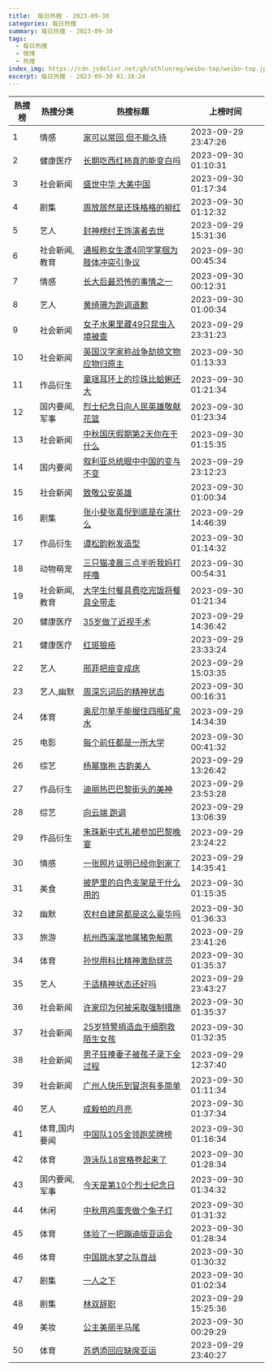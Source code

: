 ```yaml
---
title:  每日热搜 - 2023-09-30
categories: 每日热搜
summary: 每日热搜 - 2023-09-30
tags:
  - 每日热搜
  - 微博
  - 热搜
index_img: https://cdn.jsdelivr.net/gh/athlonreg/weibo-top/weibo-top.jpeg
excerpt: 每日热搜 - 2023-09-30 01:38:24
---
```


| 热搜榜 | 热搜分类 | 热搜标题 | 上榜时间 |
| --- | --- | --- | --- |
| 1 | 情感 | [家可以常回 但不能久待](https://s.weibo.com/weibo%3Fq%3D%2523%E5%AE%B6%E5%8F%AF%E4%BB%A5%E5%B8%B8%E5%9B%9E%20%E4%BD%86%E4%B8%8D%E8%83%BD%E4%B9%85%E5%BE%85%2523) | 2023-09-29 23:47:26 | 
| 2 | 健康医疗 | [长期吃西红柿真的能变白吗](https://s.weibo.com/weibo%3Fq%3D%2523%E9%95%BF%E6%9C%9F%E5%90%83%E8%A5%BF%E7%BA%A2%E6%9F%BF%E7%9C%9F%E7%9A%84%E8%83%BD%E5%8F%98%E7%99%BD%E5%90%97%2523) | 2023-09-30 01:10:31 | 
| 3 | 社会新闻 | [盛世中华 大美中国](https://s.weibo.com/weibo%3Fq%3D%2523%E7%9B%9B%E4%B8%96%E4%B8%AD%E5%8D%8E%20%E5%A4%A7%E7%BE%8E%E4%B8%AD%E5%9B%BD%2523) | 2023-09-30 01:17:34 | 
| 4 | 剧集 | [周放居然是还珠格格的柳红](https://s.weibo.com/weibo%3Fq%3D%2523%E5%91%A8%E6%94%BE%E5%B1%85%E7%84%B6%E6%98%AF%E8%BF%98%E7%8F%A0%E6%A0%BC%E6%A0%BC%E7%9A%84%E6%9F%B3%E7%BA%A2%2523) | 2023-09-30 01:12:32 | 
| 5 | 艺人 | [封神榜纣王饰演者去世](https://s.weibo.com/weibo%3Fq%3D%2523%E5%B0%81%E7%A5%9E%E6%A6%9C%E7%BA%A3%E7%8E%8B%E9%A5%B0%E6%BC%94%E8%80%85%E5%8E%BB%E4%B8%96%2523) | 2023-09-29 15:31:36 | 
| 6 | 社会新闻,教育 | [通报称女生遭4同学掌掴为肢体冲突引争议](https://s.weibo.com/weibo%3Fq%3D%2523%E9%80%9A%E6%8A%A5%E7%A7%B0%E5%A5%B3%E7%94%9F%E9%81%AD4%E5%90%8C%E5%AD%A6%E6%8E%8C%E6%8E%B4%E4%B8%BA%E8%82%A2%E4%BD%93%E5%86%B2%E7%AA%81%E5%BC%95%E4%BA%89%E8%AE%AE%2523) | 2023-09-30 00:45:34 | 
| 7 | 情感 | [长大后最恐怖的事情之一](https://s.weibo.com/weibo%3Fq%3D%2523%E9%95%BF%E5%A4%A7%E5%90%8E%E6%9C%80%E6%81%90%E6%80%96%E7%9A%84%E4%BA%8B%E6%83%85%E4%B9%8B%E4%B8%80%2523) | 2023-09-30 00:12:31 | 
| 8 | 艺人 | [黄绮珊为跑调道歉](https://s.weibo.com/weibo%3Fq%3D%2523%E9%BB%84%E7%BB%AE%E7%8F%8A%E4%B8%BA%E8%B7%91%E8%B0%83%E9%81%93%E6%AD%89%2523) | 2023-09-30 01:00:34 | 
| 9 | 社会新闻 | [女子水果里藏49只昆虫入境被查](https://s.weibo.com/weibo%3Fq%3D%2523%E5%A5%B3%E5%AD%90%E6%B0%B4%E6%9E%9C%E9%87%8C%E8%97%8F49%E5%8F%AA%E6%98%86%E8%99%AB%E5%85%A5%E5%A2%83%E8%A2%AB%E6%9F%A5%2523) | 2023-09-29 23:31:23 | 
| 10 | 社会新闻 | [英国汉学家称战争劫掠文物应物归原主](https://s.weibo.com/weibo%3Fq%3D%2523%E8%8B%B1%E5%9B%BD%E6%B1%89%E5%AD%A6%E5%AE%B6%E7%A7%B0%E6%88%98%E4%BA%89%E5%8A%AB%E6%8E%A0%E6%96%87%E7%89%A9%E5%BA%94%E7%89%A9%E5%BD%92%E5%8E%9F%E4%B8%BB%2523) | 2023-09-30 01:13:33 | 
| 11 | 作品衍生 | [童瑶耳环上的珍珠比蛤蜊还大](https://s.weibo.com/weibo%3Fq%3D%2523%E7%AB%A5%E7%91%B6%E8%80%B3%E7%8E%AF%E4%B8%8A%E7%9A%84%E7%8F%8D%E7%8F%A0%E6%AF%94%E8%9B%A4%E8%9C%8A%E8%BF%98%E5%A4%A7%2523) | 2023-09-30 01:21:34 | 
| 12 | 国内要闻,军事 | [烈士纪念日向人民英雄敬献花篮](https://s.weibo.com/weibo%3Fq%3D%2523%E7%83%88%E5%A3%AB%E7%BA%AA%E5%BF%B5%E6%97%A5%E5%90%91%E4%BA%BA%E6%B0%91%E8%8B%B1%E9%9B%84%E6%95%AC%E7%8C%AE%E8%8A%B1%E7%AF%AE%2523) | 2023-09-30 01:23:34 | 
| 13 | 社会新闻 | [中秋国庆假期第2天你在干什么](https://s.weibo.com/weibo%3Fq%3D%2523%E4%B8%AD%E7%A7%8B%E5%9B%BD%E5%BA%86%E5%81%87%E6%9C%9F%E7%AC%AC2%E5%A4%A9%E4%BD%A0%E5%9C%A8%E5%B9%B2%E4%BB%80%E4%B9%88%2523) | 2023-09-30 01:15:35 | 
| 14 | 国内要闻 | [叙利亚总统眼中中国的变与不变](https://s.weibo.com/weibo%3Fq%3D%2523%E5%8F%99%E5%88%A9%E4%BA%9A%E6%80%BB%E7%BB%9F%E7%9C%BC%E4%B8%AD%E4%B8%AD%E5%9B%BD%E7%9A%84%E5%8F%98%E4%B8%8E%E4%B8%8D%E5%8F%98%2523) | 2023-09-29 23:12:23 | 
| 15 | 社会新闻 | [致敬公安英雄](https://s.weibo.com/weibo%3Fq%3D%2523%E8%87%B4%E6%95%AC%E5%85%AC%E5%AE%89%E8%8B%B1%E9%9B%84%2523) | 2023-09-30 01:00:34 | 
| 16 | 剧集 | [张小斐张嘉倪到底是在演什么](https://s.weibo.com/weibo%3Fq%3D%2523%E5%BC%A0%E5%B0%8F%E6%96%90%E5%BC%A0%E5%98%89%E5%80%AA%E5%88%B0%E5%BA%95%E6%98%AF%E5%9C%A8%E6%BC%94%E4%BB%80%E4%B9%88%2523) | 2023-09-29 14:46:39 | 
| 17 | 作品衍生 | [谭松韵粉发造型](https://s.weibo.com/weibo%3Fq%3D%2523%E8%B0%AD%E6%9D%BE%E9%9F%B5%E7%B2%89%E5%8F%91%E9%80%A0%E5%9E%8B%2523) | 2023-09-30 01:14:32 | 
| 18 | 动物萌宠 | [三只猫凌晨三点半听我妈打呼噜](https://s.weibo.com/weibo%3Fq%3D%2523%E4%B8%89%E5%8F%AA%E7%8C%AB%E5%87%8C%E6%99%A8%E4%B8%89%E7%82%B9%E5%8D%8A%E5%90%AC%E6%88%91%E5%A6%88%E6%89%93%E5%91%BC%E5%99%9C%2523) | 2023-09-30 00:54:31 | 
| 19 | 社会新闻,教育 | [大学生付餐具费吃完饭将餐具全带走](https://s.weibo.com/weibo%3Fq%3D%2523%E5%A4%A7%E5%AD%A6%E7%94%9F%E4%BB%98%E9%A4%90%E5%85%B7%E8%B4%B9%E5%90%83%E5%AE%8C%E9%A5%AD%E5%B0%86%E9%A4%90%E5%85%B7%E5%85%A8%E5%B8%A6%E8%B5%B0%2523) | 2023-09-30 01:21:34 | 
| 20 | 健康医疗 | [35岁做了近视手术](https://s.weibo.com/weibo%3Fq%3D%252335%E5%B2%81%E5%81%9A%E4%BA%86%E8%BF%91%E8%A7%86%E6%89%8B%E6%9C%AF%2523) | 2023-09-29 14:36:42 | 
| 21 | 健康医疗 | [红斑狼疮](https://s.weibo.com/weibo%3Fq%3D%2523%E7%BA%A2%E6%96%91%E7%8B%BC%E7%96%AE%2523) | 2023-09-29 23:33:24 | 
| 22 | 艺人 | [邢菲把痘变成痣](https://s.weibo.com/weibo%3Fq%3D%2523%E9%82%A2%E8%8F%B2%E6%8A%8A%E7%97%98%E5%8F%98%E6%88%90%E7%97%A3%2523) | 2023-09-29 15:03:35 | 
| 23 | 艺人,幽默 | [周深忘词后的精神状态](https://s.weibo.com/weibo%3Fq%3D%2523%E5%91%A8%E6%B7%B1%E5%BF%98%E8%AF%8D%E5%90%8E%E7%9A%84%E7%B2%BE%E7%A5%9E%E7%8A%B6%E6%80%81%2523) | 2023-09-30 00:16:31 | 
| 24 | 体育 | [奥尼尔单手能握住四瓶矿泉水](https://s.weibo.com/weibo%3Fq%3D%2523%E5%A5%A5%E5%B0%BC%E5%B0%94%E5%8D%95%E6%89%8B%E8%83%BD%E6%8F%A1%E4%BD%8F%E5%9B%9B%E7%93%B6%E7%9F%BF%E6%B3%89%E6%B0%B4%2523) | 2023-09-29 14:34:39 | 
| 25 | 电影 | [每个前任都是一所大学](https://s.weibo.com/weibo%3Fq%3D%2523%E6%AF%8F%E4%B8%AA%E5%89%8D%E4%BB%BB%E9%83%BD%E6%98%AF%E4%B8%80%E6%89%80%E5%A4%A7%E5%AD%A6%2523) | 2023-09-30 00:41:32 | 
| 26 | 综艺 | [杨幂旗袍 古韵美人](https://s.weibo.com/weibo%3Fq%3D%2523%E6%9D%A8%E5%B9%82%E6%97%97%E8%A2%8D%20%E5%8F%A4%E9%9F%B5%E7%BE%8E%E4%BA%BA%2523) | 2023-09-29 13:26:42 | 
| 27 | 作品衍生 | [迪丽热巴巴黎街头的美神](https://s.weibo.com/weibo%3Fq%3D%2523%E8%BF%AA%E4%B8%BD%E7%83%AD%E5%B7%B4%E5%B7%B4%E9%BB%8E%E8%A1%97%E5%A4%B4%E7%9A%84%E7%BE%8E%E7%A5%9E%2523) | 2023-09-29 23:53:28 | 
| 28 | 综艺 | [向云端 跑调](https://s.weibo.com/weibo%3Fq%3D%2523%E5%90%91%E4%BA%91%E7%AB%AF%20%E8%B7%91%E8%B0%83%2523) | 2023-09-29 13:06:39 | 
| 29 | 作品衍生 | [朱珠新中式礼裙参加巴黎晚宴](https://s.weibo.com/weibo%3Fq%3D%2523%E6%9C%B1%E7%8F%A0%E6%96%B0%E4%B8%AD%E5%BC%8F%E7%A4%BC%E8%A3%99%E5%8F%82%E5%8A%A0%E5%B7%B4%E9%BB%8E%E6%99%9A%E5%AE%B4%2523) | 2023-09-29 23:24:22 | 
| 30 | 情感 | [一张照片证明已经你到家了](https://s.weibo.com/weibo%3Fq%3D%2523%E4%B8%80%E5%BC%A0%E7%85%A7%E7%89%87%E8%AF%81%E6%98%8E%E5%B7%B2%E7%BB%8F%E4%BD%A0%E5%88%B0%E5%AE%B6%E4%BA%86%2523) | 2023-09-29 14:35:41 | 
| 31 | 美食 | [披萨里的白色支架是干什么用的](https://s.weibo.com/weibo%3Fq%3D%2523%E6%8A%AB%E8%90%A8%E9%87%8C%E7%9A%84%E7%99%BD%E8%89%B2%E6%94%AF%E6%9E%B6%E6%98%AF%E5%B9%B2%E4%BB%80%E4%B9%88%E7%94%A8%E7%9A%84%2523) | 2023-09-30 01:15:35 | 
| 32 | 幽默 | [农村自建房都是这么豪华吗](https://s.weibo.com/weibo%3Fq%3D%2523%E5%86%9C%E6%9D%91%E8%87%AA%E5%BB%BA%E6%88%BF%E9%83%BD%E6%98%AF%E8%BF%99%E4%B9%88%E8%B1%AA%E5%8D%8E%E5%90%97%2523) | 2023-09-30 01:36:33 | 
| 33 | 旅游 | [杭州西溪湿地属猪免船票](https://s.weibo.com/weibo%3Fq%3D%2523%E6%9D%AD%E5%B7%9E%E8%A5%BF%E6%BA%AA%E6%B9%BF%E5%9C%B0%E5%B1%9E%E7%8C%AA%E5%85%8D%E8%88%B9%E7%A5%A8%2523) | 2023-09-29 23:41:26 | 
| 34 | 体育 | [孙悦用科比精神激励球员](https://s.weibo.com/weibo%3Fq%3D%2523%E5%AD%99%E6%82%A6%E7%94%A8%E7%A7%91%E6%AF%94%E7%B2%BE%E7%A5%9E%E6%BF%80%E5%8A%B1%E7%90%83%E5%91%98%2523) | 2023-09-30 01:35:37 | 
| 35 | 艺人 | [于适精神状态还好吗](https://s.weibo.com/weibo%3Fq%3D%2523%E4%BA%8E%E9%80%82%E7%B2%BE%E7%A5%9E%E7%8A%B6%E6%80%81%E8%BF%98%E5%A5%BD%E5%90%97%2523) | 2023-09-29 23:43:27 | 
| 36 | 社会新闻 | [许家印为何被采取强制措施](https://s.weibo.com/weibo%3Fq%3D%2523%E8%AE%B8%E5%AE%B6%E5%8D%B0%E4%B8%BA%E4%BD%95%E8%A2%AB%E9%87%87%E5%8F%96%E5%BC%BA%E5%88%B6%E6%8E%AA%E6%96%BD%2523) | 2023-09-30 01:35:37 | 
| 37 | 社会新闻 | [25岁特警捐造血干细胞救陌生女孩](https://s.weibo.com/weibo%3Fq%3D%252325%E5%B2%81%E7%89%B9%E8%AD%A6%E6%8D%90%E9%80%A0%E8%A1%80%E5%B9%B2%E7%BB%86%E8%83%9E%E6%95%91%E9%99%8C%E7%94%9F%E5%A5%B3%E5%AD%A9%2523) | 2023-09-30 01:32:35 | 
| 38 | 社会新闻 | [男子狂揍妻子被孩子录下全过程](https://s.weibo.com/weibo%3Fq%3D%2523%E7%94%B7%E5%AD%90%E7%8B%82%E6%8F%8D%E5%A6%BB%E5%AD%90%E8%A2%AB%E5%AD%A9%E5%AD%90%E5%BD%95%E4%B8%8B%E5%85%A8%E8%BF%87%E7%A8%8B%2523) | 2023-09-29 12:37:40 | 
| 39 | 社会新闻 | [广州人快乐到冒泡有多简单](https://s.weibo.com/weibo%3Fq%3D%2523%E5%B9%BF%E5%B7%9E%E4%BA%BA%E5%BF%AB%E4%B9%90%E5%88%B0%E5%86%92%E6%B3%A1%E6%9C%89%E5%A4%9A%E7%AE%80%E5%8D%95%2523) | 2023-09-30 01:11:34 | 
| 40 | 艺人 | [成毅拍的月亮](https://s.weibo.com/weibo%3Fq%3D%2523%E6%88%90%E6%AF%85%E6%8B%8D%E7%9A%84%E6%9C%88%E4%BA%AE%2523) | 2023-09-30 01:37:34 | 
| 41 | 体育,国内要闻 | [中国队105金领跑奖牌榜](https://s.weibo.com/weibo%3Fq%3D%2523%E4%B8%AD%E5%9B%BD%E9%98%9F105%E9%87%91%E9%A2%86%E8%B7%91%E5%A5%96%E7%89%8C%E6%A6%9C%2523) | 2023-09-30 01:16:34 | 
| 42 | 体育 | [游泳队18宫格卷起来了](https://s.weibo.com/weibo%3Fq%3D%2523%E6%B8%B8%E6%B3%B3%E9%98%9F18%E5%AE%AB%E6%A0%BC%E5%8D%B7%E8%B5%B7%E6%9D%A5%E4%BA%86%2523) | 2023-09-30 01:28:34 | 
| 43 | 国内要闻,军事 | [今天是第10个烈士纪念日](https://s.weibo.com/weibo%3Fq%3D%2523%E4%BB%8A%E5%A4%A9%E6%98%AF%E7%AC%AC10%E4%B8%AA%E7%83%88%E5%A3%AB%E7%BA%AA%E5%BF%B5%E6%97%A5%2523) | 2023-09-30 01:34:32 | 
| 44 | 休闲 | [中秋用鸡蛋壳做个兔子灯](https://s.weibo.com/weibo%3Fq%3D%2523%E4%B8%AD%E7%A7%8B%E7%94%A8%E9%B8%A1%E8%9B%8B%E5%A3%B3%E5%81%9A%E4%B8%AA%E5%85%94%E5%AD%90%E7%81%AF%2523) | 2023-09-30 01:31:32 | 
| 45 | 体育 | [体验了一把蹦迪版亚运会](https://s.weibo.com/weibo%3Fq%3D%2523%E4%BD%93%E9%AA%8C%E4%BA%86%E4%B8%80%E6%8A%8A%E8%B9%A6%E8%BF%AA%E7%89%88%E4%BA%9A%E8%BF%90%E4%BC%9A%2523) | 2023-09-30 01:28:34 | 
| 46 | 体育 | [中国跳水梦之队首战](https://s.weibo.com/weibo%3Fq%3D%2523%E4%B8%AD%E5%9B%BD%E8%B7%B3%E6%B0%B4%E6%A2%A6%E4%B9%8B%E9%98%9F%E9%A6%96%E6%88%98%2523) | 2023-09-30 01:30:32 | 
| 47 | 剧集 | [一人之下](https://s.weibo.com/weibo%3Fq%3D%2523%E4%B8%80%E4%BA%BA%E4%B9%8B%E4%B8%8B%2523) | 2023-09-30 01:02:34 | 
| 48 | 剧集 | [林双辞职](https://s.weibo.com/weibo%3Fq%3D%2523%E6%9E%97%E5%8F%8C%E8%BE%9E%E8%81%8C%2523) | 2023-09-29 15:25:36 | 
| 49 | 美妆 | [公主美丽半马尾](https://s.weibo.com/weibo%3Fq%3D%2523%E5%85%AC%E4%B8%BB%E7%BE%8E%E4%B8%BD%E5%8D%8A%E9%A9%AC%E5%B0%BE%2523) | 2023-09-30 00:29:29 | 
| 50 | 体育 | [苏炳添回应缺席亚运](https://s.weibo.com/weibo%3Fq%3D%2523%E8%8B%8F%E7%82%B3%E6%B7%BB%E5%9B%9E%E5%BA%94%E7%BC%BA%E5%B8%AD%E4%BA%9A%E8%BF%90%2523) | 2023-09-29 23:40:27 | 
